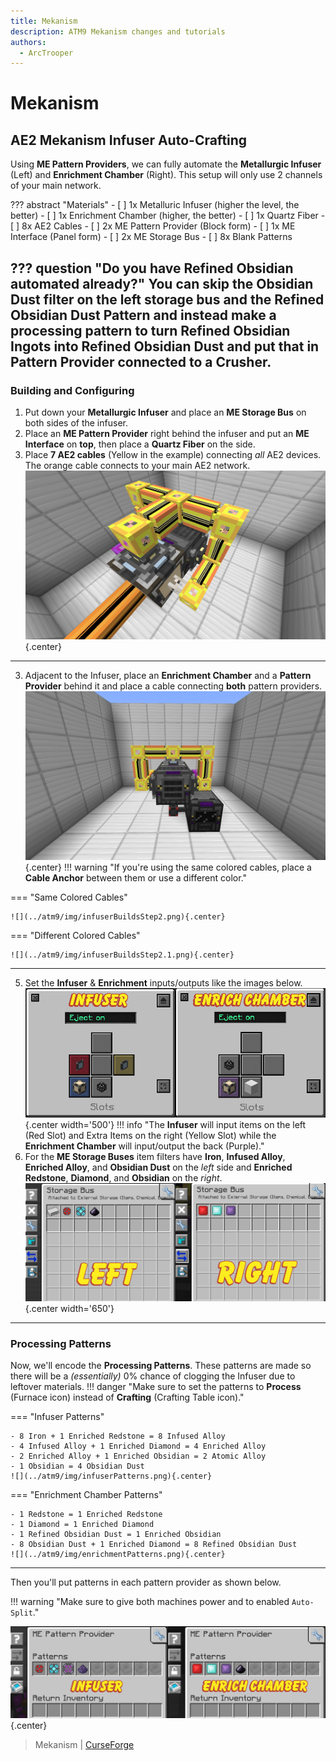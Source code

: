 ```yaml
---
title: Mekanism
description: ATM9 Mekanism changes and tutorials
authors:
  - ArcTrooper
---  
```


# Mekanism

## AE2 Mekanism Infuser Auto-Crafting

Using **ME Pattern Providers**, we can fully automate the **Metallurgic Infuser** (Left) and **Enrichment Chamber** (Right). This setup will only use 2 channels of your main network.

??? abstract "Materials"
	- [ ] 1x Metalluric Infuser (higher the level, the better)
	- [ ] 1x Enrichment Chamber (higher, the better)
	- [ ] 1x Quartz Fiber
	- [ ] 8x AE2 Cables
	- [ ] 2x ME Pattern Provider (Block form)
	- [ ] 1x ME Interface (Panel form)
	- [ ] 2x ME Storage Bus
	- [ ] 8x Blank Patterns
	
??? question "Do you have Refined Obsidian automated already?"
	You can skip the **Obsidian Dust** filter on the left storage bus and the **Refined Obsidian Dust Pattern** and instead make a processing pattern to turn **Refined Obsidian Ingots** into **Refined Obsidian Dust** and put that in **Pattern Provider** connected to a **Crusher**.
---
### Building and Configuring

1. Put down your **Metallurgic Infuser** and place an **ME Storage Bus** on both sides of the infuser.
2. Place an **ME Pattern Provider** right behind the infuser and put an **ME Interface** on **top**, then place a **Quartz Fiber** on the side.
3. Place **7 AE2 cables** (Yellow in the example) connecting *all* AE2 devices. The orange cable connects to your main AE2 network.
![](../atm9/img/infuserBuildStep1.png){.center}

---

3. Adjacent to the Infuser, place an **Enrichment Chamber** and a **Pattern Provider** behind it and place a cable connecting **both** pattern providers.
![](../atm9/img/infuserOverview.png){.center}
!!! warning "If you're using the same colored cables, place a **Cable Anchor** between them or use a different color."

=== "Same Colored Cables"

	![](../atm9/img/infuserBuildsStep2.png){.center}

=== "Different Colored Cables"

	![](../atm9/img/infuserBuildsStep2.1.png){.center}

---

5. Set the **Infuser** & **Enrichment**  inputs/outputs like the images below.
![](../atm9/img/infuserEnrichIO.png){.center width='500'}
!!! info "The **Infuser** will input items on the left (Red Slot) and Extra Items on the right (Yellow Slot) while the **Enrichment Chamber** will input/output the back (Purple)."
6. For the **ME Storage Buses** item filters have **Iron**, **Infused Alloy**, **Enriched Alloy**, and **Obsidian Dust** on the *left* side and **Enriched Redstone**, **Diamond**, and **Obsidian** on the *right*.
![](../atm9/img/infuserStorageBusConfig.png){.center width='650'}

---

### Processing Patterns

Now, we'll encode the **Processing Patterns**. These patterns are made so there will be a *(essentially)* 0% chance of clogging the Infuser due to leftover materials.
!!! danger "Make sure to set the patterns to **Process** (Furnace icon) instead of **Crafting** (Crafting Table icon)."

=== "Infuser Patterns"

	- 8 Iron + 1 Enriched Redstone = 8 Infused Alloy
	- 4 Infused Alloy + 1 Enriched Diamond = 4 Enriched Alloy
	- 2 Enriched Alloy + 1 Enriched Obsidian = 2 Atomic Alloy
	- 1 Obsidian = 4 Obsidian Dust
	![](../atm9/img/infuserPatterns.png){.center}

=== "Enrichment Chamber Patterns"
	
	- 1 Redstone = 1 Enriched Redstone
	- 1 Diamond = 1 Enriched Diamond
	- 1 Refined Obsidian Dust = 1 Enriched Obsidian
	- 8 Obsidian Dust + 1 Enriched Diamond = 8 Refined Obsidian Dust
	![](../atm9/img/enrichmentPatterns.png){.center}

---

Then you'll put patterns in each pattern provider as shown below.

!!! warning "Make sure to give both machines power and to enabled `Auto-Split`."

![](../atm9/img/infuserPatternProvider.png){.center}

> Mekanism | [CurseForge](https://legacy.curseforge.com/minecraft/mc-mods/mekanism)
